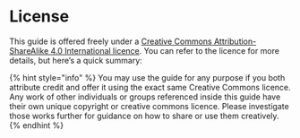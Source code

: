 # License

This guide is offered freely under a [Creative Commons Attribution-ShareAlike 4.0 International licence](http://creativecommons.org/licenses/by-sa/4.0/). You can refer to the licence for more details, but here’s a quick summary:&#x20;

{% hint style="info" %}
You may use the guide for any purpose if you both attribute credit and offer it using the exact same Creative Commons licence. Any work of other individuals or groups referenced inside this guide have their own unique copyright or creative commons licence. Please investigate those works further for guidance on how to share or use them creatively.
{% endhint %}
